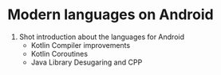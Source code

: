 # Modern languages on Android

1. Shot introduction about the languages for Android
   * Kotlin Compiler improvements
   * Kotlin Coroutines
   * Java Library Desugaring and CPP

